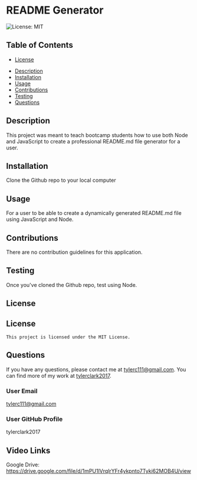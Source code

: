 # README Generator
![License: MIT](https://img.shields.io/badge/license-MIT-blue.svg)
  

  
## Table of Contents
* [License](#license)
- [Description](#description)
- [Installation](#installation)
- [Usage](#usage)
- [Contributions](#Contributions)
- [Testing](#testing)
- [Questions](#questions)

## Description
This project was meant to teach bootcamp students how to use both Node and JavaScript to create a professional README.md file generator for a user.

## Installation
Clone the Github repo to your local computer

## Usage
For a user to be able to create a dynamically generated README.md file using JavaScript and Node.

## Contributions
There are no contribution guidelines for this application.

## Testing
Once you've cloned the Github repo, test using Node.

## License
## License
    This project is licensed under the MIT License.

## Questions
If you have any questions, please contact me at tylerc111@gmail.com. You can find more of my work at [tylerclark2017](https://github.com/tylerclark2017).

### User Email
tylerc111@gmail.com

### User GitHub Profile
tylerclark2017

## Video Links
Google Drive: https://drive.google.com/file/d/1mPU1lVrqlrYFr4ykpnto7Tyki62MOB4U/view

